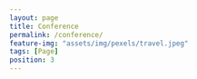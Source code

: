 ```yaml
---
layout: page
title: Conference
permalink: /conference/
feature-img: "assets/img/pexels/travel.jpeg"
tags: [Page]
position: 3
---
```


